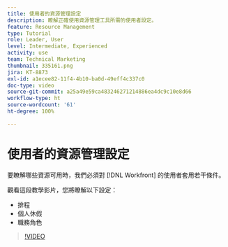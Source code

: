 ```yaml
---
title: 使用者的資源管理設定
description: 瞭解正確使用資源管理工具所需的使用者設定。
feature: Resource Management
type: Tutorial
role: Leader, User
level: Intermediate, Experienced
activity: use
team: Technical Marketing
thumbnail: 335161.png
jira: KT-8873
exl-id: a1ecee82-11f4-4b10-ba0d-49eff4c337c0
doc-type: video
source-git-commit: a25a49e59ca483246271214886ea4dc9c10e8d66
workflow-type: ht
source-wordcount: '61'
ht-degree: 100%

---
```


# 使用者的資源管理設定

要瞭解哪些資源可用時，我們必須對 [!DNL Workfront] 的使用者套用若干條件。

觀看這段教學影片，您將瞭解以下設定：

* 排程
* 個人休假
* 職務角色

>[!VIDEO](https://video.tv.adobe.com/v/335161/?quality=12&learn=on)
